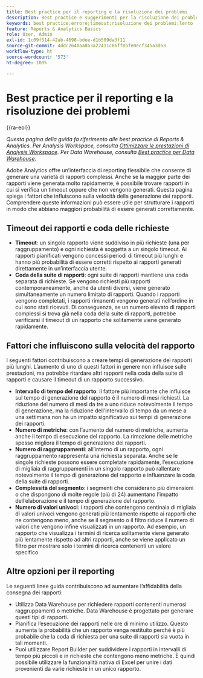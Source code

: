 ```yaml
---
title: Best practice per il reporting e la risoluzione dei problemi
description: Best practice e suggerimenti per la risoluzione dei problemi durante la generazione dei rapporti.
keywords: best practice;errore;timeout;risoluzione dei problemi;lento
feature: Reports & Analytics Basics
role: User, Admin
exl-id: 1c09f514-42ab-4698-bdee-d1b509da3f11
source-git-commit: 4ddc2640aa8b3a22411c86ff8bfe0ecf345a3d63
workflow-type: ht
source-wordcount: '573'
ht-degree: 100%

---
```


# Best practice per il reporting e la risoluzione dei problemi

{{ra-eol}}

*Questa pagina della guida fa riferimento alle best practice di Reports &amp; Analytics. Per Analysis Workspace, consulta [Ottimizzare le prestazioni di Analysis Workspace](../analysis-workspace/workspace-faq/optimizing-performance.md). Per Data Warehouse, consulta [Best practice per Data Warehouse](/help/export/data-warehouse/data-warehouse-bp.md).*

Adobe Analytics offre un’interfaccia di reporting flessibile che consente di generare una varietà di rapporti complessi. Anche se la maggior parte dei rapporti viene generata molto rapidamente, è possibile trovare rapporti in cui si verifica un timeout oppure che non vengono generati. Questa pagina spiega i fattori che influiscono sulla velocità della generazione dei rapporti. Comprendere queste informazioni può essere utile per strutturare i rapporti in modo che abbiano maggiori probabilità di essere generati correttamente.

## Timeout dei rapporti e coda delle richieste

* **Timeout**: un singolo rapporto viene suddiviso in più richieste (una per raggruppamento) e ogni richiesta è soggetta a un singolo timeout. Ai rapporti pianificati vengono concessi periodi di timeout più lunghi e hanno più probabilità di essere corretti rispetto ai rapporti generati direttamente in un’interfaccia utente.
* **Coda della suite di rapporti**: ogni suite di rapporti mantiene una coda separata di richieste. Se vengono richiesti più rapporti contemporaneamente, anche da utenti diversi, viene generato simultaneamente un numero limitato di rapporti. Quando i rapporti vengono completati, i rapporti rimanenti vengono generati nell’ordine in cui sono stati ricevuti. Di conseguenza, se un numero elevato di rapporti complessi si trova già nella coda della suite di rapporti, potrebbe verificarsi il timeout di un rapporto che solitamente viene generato rapidamente.

## Fattori che influiscono sulla velocità del rapporto

I seguenti fattori contribuiscono a creare tempi di generazione dei rapporti più lunghi. L’aumento di uno di questi fattori in genere non influisce sulle prestazioni, ma potrebbe ritardare altri rapporti nella coda della suite di rapporti e causare il timeout di un rapporto successivo.

* **Intervallo di tempo del rapporto**: il fattore più importante che influisce sul tempo di generazione del rapporto è il numero di mesi richiesti. La riduzione del numero di mesi da tre a uno riduce notevolmente il tempo di generazione, ma la riduzione dell’intervallo di tempo da un mese a una settimana non ha un impatto significativo sui tempi di generazione dei rapporti.
* **Numero di metriche**: con l’aumento del numero di metriche, aumenta anche il tempo di esecuzione del rapporto. La rimozione delle metriche spesso migliora il tempo di generazione dei rapporti.
* **Numero di raggruppamenti**: all’interno di un rapporto, ogni raggruppamento rappresenta una richiesta separata. Anche se le singole richieste possono essere completate rapidamente, l’esecuzione di migliaia di raggruppamenti in un singolo rapporto può rallentare notevolmente il tempo di generazione del rapporto e influenzare la coda della suite di rapporti.
* **Complessità del segmento**: i segmenti che considerano più dimensioni o che dispongono di molte regole (più di 24) aumentano l’impatto dell’elaborazione e il tempo di generazione del rapporto.
* **Numero di valori univoci**: i rapporti che contengono centinaia di migliaia di valori univoci vengono generati più lentamente rispetto ai rapporti che ne contengono meno, anche se il segmento o il filtro riduce il numero di valori che vengono infine visualizzati in un rapporto. Ad esempio, un rapporto che visualizza i termini di ricerca solitamente viene generato più lentamente rispetto ad altri rapporti, anche se viene applicato un filtro per mostrare solo i termini di ricerca contenenti un valore specifico.

## Altre opzioni per il reporting

Le seguenti linee guida contribuiscono ad aumentare l’affidabilità della consegna dei rapporti:

* Utilizza Data Warehouse per richiedere rapporti contenenti numerosi raggruppamenti o metriche. Data Warehouse è progettato per generare questi tipi di rapporti.
* Pianifica l’esecuzione dei rapporti nelle ore di minimo utilizzo. Questo aumenta la probabilità che un rapporto venga restituito perché è più probabile che la coda di richiesta per una suite di rapporti sia vuota in tali momenti.
* Puoi utilizzare Report Builder per suddividere i rapporti in intervalli di tempo più piccoli e in richieste che contengono meno metriche. È quindi possibile utilizzare la funzionalità nativa di Excel per unire i dati provenienti da varie richieste in un unico rapporto.
